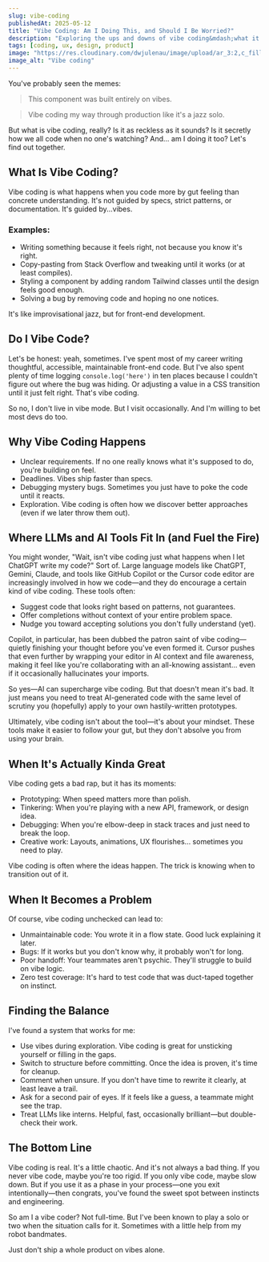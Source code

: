 ```yaml
---
slug: vibe-coding
publishedAt: 2025-05-12
title: "Vibe Coding: Am I Doing This, and Should I Be Worried?"
description: "Exploring the ups and downs of vibe coding&mdash;what it is, why we all do it sometimes, and how to keep your instincts from turning into tech debt."
tags: [coding, ux, design, product]
image: "https://res.cloudinary.com/dwjulenau/image/upload/ar_3:2,c_fill,dpr_auto,f_auto,fl_progressive,q_auto/v1747073875/josh-portfolio/assets_task_01jv2v7d2cf93scgzv30w73xfm_1747073673_img_0.webp"
image_alt: "Vibe coding"
---
```

You've probably seen the memes:

> This component was built entirely on vibes.

> Vibe coding my way through production like it's a jazz solo.

But what is vibe coding, really? Is it as reckless as it sounds? Is it secretly how we all code when no one's watching? And... am I doing it too? Let's find out together.

## What Is Vibe Coding?

Vibe coding is what happens when you code more by gut feeling than concrete understanding. It's not guided by specs, strict patterns, or documentation. It's guided by...vibes.

### Examples:

- Writing something because it feels right, not because you know it's right.
- Copy-pasting from Stack Overflow and tweaking until it works (or at least compiles).
- Styling a component by adding random Tailwind classes until the design feels good enough.
- Solving a bug by removing code and hoping no one notices.

It's like improvisational jazz, but for front-end development.

## Do I Vibe Code?

Let's be honest: yeah, sometimes. I've spent most of my career writing thoughtful, accessible, maintainable front-end code. But I've also spent plenty of time logging `console.log('here')` in ten places because I couldn't figure out where the bug was hiding. Or adjusting a value in a CSS transition until it just felt right. That's vibe coding.

So no, I don't live in vibe mode. But I visit occasionally. And I'm willing to bet most devs do too.

## Why Vibe Coding Happens

- Unclear requirements. If no one really knows what it's supposed to do, you're building on feel.
- Deadlines. Vibes ship faster than specs.
- Debugging mystery bugs. Sometimes you just have to poke the code until it reacts.
- Exploration. Vibe coding is often how we discover better approaches (even if we later throw them out).

## Where LLMs and AI Tools Fit In (and Fuel the Fire)

You might wonder, "Wait, isn't vibe coding just what happens when I let ChatGPT write my code?" Sort of. Large language models like ChatGPT, Gemini, Claude, and tools like GitHub Copilot or the Cursor code editor are increasingly involved in how we code&mdash;and they do encourage a certain kind of vibe coding. These tools often:

- Suggest code that looks right based on patterns, not guarantees.
- Offer completions without context of your entire problem space.
- Nudge you toward accepting solutions you don't fully understand (yet).

Copilot, in particular, has been dubbed the patron saint of vibe coding&mdash;quietly finishing your thought before you've even formed it. Cursor pushes that even further by wrapping your editor in AI context and file awareness, making it feel like you're collaborating with an all-knowing assistant... even if it occasionally hallucinates your imports.

So yes&mdash;AI can supercharge vibe coding. But that doesn't mean it's bad. It just means you need to treat AI-generated code with the same level of scrutiny you (hopefully) apply to your own hastily-written prototypes.

Ultimately, vibe coding isn't about the tool&mdash;it's about your mindset. These tools make it easier to follow your gut, but they don't absolve you from using your brain.

## When It's Actually Kinda Great

Vibe coding gets a bad rap, but it has its moments:

- Prototyping: When speed matters more than polish.
- Tinkering: When you're playing with a new API, framework, or design idea.
- Debugging: When you're elbow-deep in stack traces and just need to break the loop.
- Creative work: Layouts, animations, UX flourishes... sometimes you need to play.

Vibe coding is often where the ideas happen. The trick is knowing when to transition out of it.

## When It Becomes a Problem

Of course, vibe coding unchecked can lead to:

- Unmaintainable code: You wrote it in a flow state. Good luck explaining it later.
- Bugs: If it works but you don't know why, it probably won't for long.
- Poor handoff: Your teammates aren't psychic. They'll struggle to build on vibe logic.
- Zero test coverage: It's hard to test code that was duct-taped together on instinct.

## Finding the Balance

I've found a system that works for me:

- Use vibes during exploration. Vibe coding is great for unsticking yourself or filling in the gaps.
- Switch to structure before committing. Once the idea is proven, it's time for cleanup.
- Comment when unsure. If you don't have time to rewrite it clearly, at least leave a trail.
- Ask for a second pair of eyes. If it feels like a guess, a teammate might see the trap.
- Treat LLMs like interns. Helpful, fast, occasionally brilliant&mdash;but double-check their work.

## The Bottom Line

Vibe coding is real. It's a little chaotic. And it's not always a bad thing. If you never vibe code, maybe you're too rigid. If you only vibe code, maybe slow down. But if you use it as a phase in your process&mdash;one you exit intentionally&mdash;then congrats, you've found the sweet spot between instincts and engineering.

So am I a vibe coder? Not full-time. But I've been known to play a solo or two when the situation calls for it. Sometimes with a little help from my robot bandmates.

Just don't ship a whole product on vibes alone.
